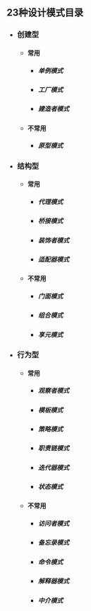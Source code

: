 ## 23种设计模式目录
* ### 创建型
  * #### 常用
    * ##### 单例模式
    * ##### 工厂模式
    * ##### 建造者模式
  * #### 不常用
    * ##### 原型模式
* ### 结构型
  * #### 常用
    * ##### 代理模式
    * ##### 桥接模式
    * ##### 装饰者模式
    * ##### 适配器模式
  * #### 不常用
    * ##### 门面模式
    * ##### 组合模式
    * ##### 享元模式
* ### 行为型
  * #### 常用
    * ##### 观察者模式
    * ##### 模板模式
    * ##### 策略模式
    * ##### 职责链模式
    * ##### 迭代器模式
    * ##### 状态模式
  * #### 不常用
    * ##### 访问者模式
    * ##### 备忘录模式
    * ##### 命令模式
    * ##### 解释器模式
    * ##### 中介模式
